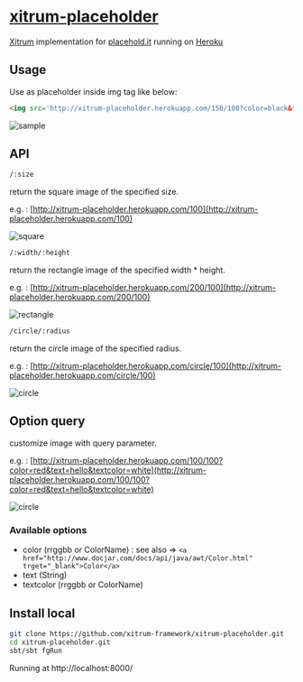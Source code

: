 # [xitrum-placeholder](https://github.com/xitrum-framework/xitrum-placeholder)

[Xitrum](http://xitrum-framework.github.io/) implementation for [placehold.it](http://placehold.it/) running on [Heroku](http://xitrum-placeholder.herokuapp.com/)

## Usage

Use as placeholder inside img tag like below:

```html
<img src='http://xitrum-placeholder.herokuapp.com/150/100?color=black&text=xitrum&textcolor=00FF00'>
```

![sample](http://xitrum-placeholder.herokuapp.com/150/100?color=black&text=xitrum&textcolor=00FF00)

## API

```txt
/:size
```

return the square image of the specified size.

e.g. : [http://xitrum-placeholder.herokuapp.com/100](http://xitrum-placeholder.herokuapp.com/100)

![square](http://xitrum-placeholder.herokuapp.com/100)

```txt
/:width/:height
```

return the rectangle image of the specified width * height.

e.g. : [http://xitrum-placeholder.herokuapp.com/200/100](http://xitrum-placeholder.herokuapp.com/200/100)

![rectangle](http://xitrum-placeholder.herokuapp.com/200/100)

```txt
/circle/:radius
```

return the circle image of the specified radius.

e.g. : [http://xitrum-placeholder.herokuapp.com/circle/100](http://xitrum-placeholder.herokuapp.com/circle/100)

![circle](http://xitrum-placeholder.herokuapp.com/circle/100)

## Option query

customize image with query parameter.

e.g. : [http://xitrum-placeholder.herokuapp.com/100/100?color=red&text=hello&textcolor=white](http://xitrum-placeholder.herokuapp.com/100/100?color=red&text=hello&textcolor=white)

![circle](http://xitrum-placeholder.herokuapp.com/100/100?color=red&text=hello&textcolor=white)

### Available options

* color (rrggbb or ColorName) : see also => `<a href="http://www.docjar.com/docs/api/java/awt/Color.html" trget="_blank">Color</a>`
* text (String)
* textcolor (rrggbb or ColorName)

## Install local

```sh
git clone https://github.com/xitrum-framework/xitrum-placeholder.git
cd xitrum-placeholder.git
sbt/sbt fgRun
```

Running at http://localhost:8000/

